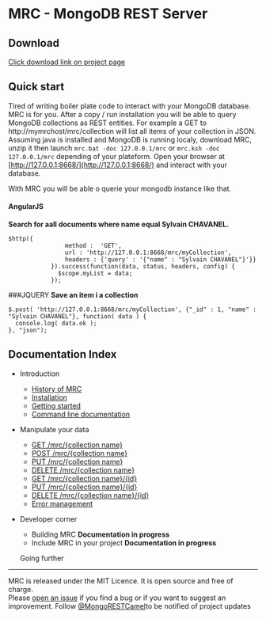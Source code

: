 MRC - MongoDB REST Server
==============================

Download
------------------------------
[Click download link on project page](http://padewitte.github.io/mrc)

Quick start
-----------------------------
Tired of writing boiler plate code to interact with your MongoDB database. MRC is for you. After a copy / run installation you will be able to query MongoDB collections as REST entities. For example a GET to http://mymrchost/mrc/collection will list all items of your collection in JSON.   
Assuming java is installed and MongoDB is running localy, download MRC, unzip it then launch `mrc.bat -doc 127.0.0.1/mrc` or `mrc.ksh -doc 127.0.0.1/mrc` depending of your plateform. Open your browser at [http://127.0.0.1:8668/](http://127.0.0.1:8668/) and interact with your database.

With MRC you will be able o querie your mongodb instance like that.
#### AngularJS
__Search for aall documents where name equal Sylvain CHAVANEL.__
````
$http({
				method :  'GET',
				url : 'http://127.0.0.1:8668/mrc/myCollection',
				headers : {'query' : '{"name" : "Sylvain CHAVANEL"}'}}
			}).success(function(data, status, headers, config) {
			  $scope.myList = data;
			});
````

###JQUERY
__Save an item i a collection__
````
$.post( 'http://127.0.0.1:8668/mrc/myCollection', {"_id" : 1, "name" : "Sylvain CHAVANEL"}, function( data ) {
  console.log( data.ok );
}, "json");
````


Documentation Index
-----------------------------------
- Introduction
  - [History of MRC](https://github.com/padewitte/mrc/wiki/Why-MRC-was-create-&%2363;)
  - [Installation](https://github.com/padewitte/mrc/wiki/Installation)
  - [Getting started](https://github.com/padewitte/mrc/wiki/Getting-Started)
  - [Command line documentation](https://github.com/padewitte/mrc/wiki/Command-Line-Options)

- Manipulate your data
  - [GET /mrc/{collection name}](https://github.com/padewitte/mrc/wiki/GET-&%2347;mrc&%2347;%7Bcollection-name%7D)
  - [POST /mrc/{collection name}](https://github.com/padewitte/mrc/wiki/POST-&%2347;mrc&%2347;%7Bcollection-name%7D)
  - [PUT /mrc/{collection name}](https://github.com/padewitte/mrc/wiki/PUT-&%2347;mrc&%2347;%7Bcollection-name%7D)
  - [DELETE /mrc/{collection name}](https://github.com/padewitte/mrc/wiki/DELETE-&%2347;mrc&%2347;%7Bcollection-name%7D) 
  - [GET /mrc/{collection name}/{id}](https://github.com/padewitte/mrc/wiki/GET-&%2347;mrc&%2347;%7Bcollection-name%7D&%2347;%7Bid%7D)
  - [PUT /mrc/{collection name}/{id}](https://github.com/padewitte/mrc/wiki/PUT-&%2347;mrc&%2347;%7Bcollection-name%7D&%2347;%7Bid%7D)
  - [DELETE /mrc/{collection name}/{id}](https://github.com/padewitte/mrc/wiki/DELETE-&%2347;mrc&%2347;%7Bcollection-name%7D&%2347;%7Bid%7D)
  - [Error management](https://github.com/padewitte/mrc/wiki/Error-management)

- Developer corner
  - Building MRC **Documentation in progress**
  - Include MRC in your project **Documentation in progress**
  
  Going further
----------------------------------
MRC is released under the MIT Licence. It is open source and free of charge.    
Please [open an issue](https://github.com/padewitte/mrc/issue) if you find a bug or if you want to suggest an improvement.
Follow [@MongoRESTCamel](https://twitter.com/MongoRESTCamel)to be notified of project updates</p>
  
